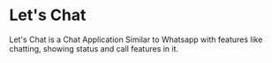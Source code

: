 # Let's Chat 
Let's Chat is a Chat Application Similar to Whatsapp with features like chatting, showing status and call features in it.
 
